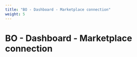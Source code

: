 ```yaml
---
title: "BO - Dashboard - Marketplace connection"
weight: 5
---
```


# BO - Dashboard - Marketplace connection
